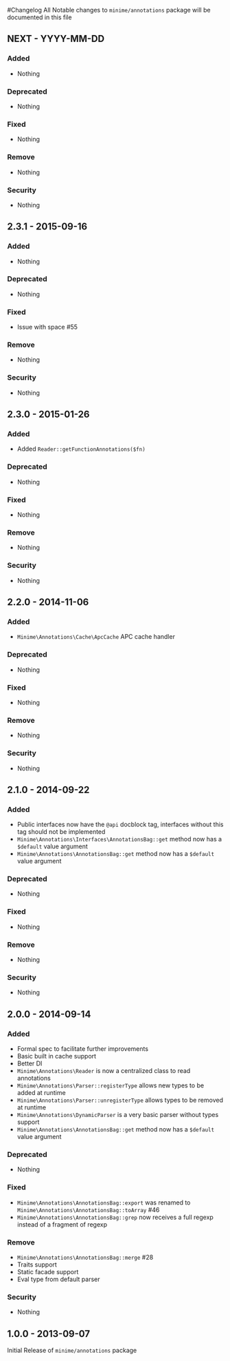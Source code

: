 #Changelog
All Notable changes to `minime/annotations` package will be documented in this file

## NEXT - YYYY-MM-DD

### Added
- Nothing

### Deprecated
- Nothing

### Fixed
- Nothing

### Remove
- Nothing

### Security
- Nothing

## 2.3.1 - 2015-09-16

### Added
- Nothing

### Deprecated
- Nothing

### Fixed
- Issue with space #55

### Remove
- Nothing

### Security
- Nothing

## 2.3.0 - 2015-01-26

### Added

- Added `Reader::getFunctionAnnotations($fn)`

### Deprecated
- Nothing

### Fixed
- Nothing

### Remove
- Nothing

### Security
- Nothing

## 2.2.0 - 2014-11-06

### Added
- `Minime\Annotations\Cache\ApcCache` APC cache handler

### Deprecated
- Nothing

### Fixed
- Nothing

### Remove
- Nothing

### Security
- Nothing

## 2.1.0 - 2014-09-22

### Added
- Public interfaces now have the `@api` docblock tag, interfaces without this tag should not be implemented
- `Minime\Annotations\Interfaces\AnnotationsBag::get` method now has a `$default` value argument
- `Minime\Annotations\AnnotationsBag::get` method now has a `$default` value argument

### Deprecated
- Nothing

### Fixed
- Nothing

### Remove
- Nothing

### Security
- Nothing

## 2.0.0 - 2014-09-14

### Added
- Formal spec to facilitate further improvements
- Basic built in cache support
- Better DI
- `Minime\Annotations\Reader` is now a centralized class to read annotations
- `Minime\Annotations\Parser::registerType` allows new types to be added at runtime
- `Minime\Annotations\Parser::unregisterType` allows types to be removed at runtime
- `Minime\Annotations\DynamicParser` is a very basic parser without types support
- `Minime\Annotations\AnnotationsBag::get` method now has a `$default` value argument

### Deprecated
- Nothing

### Fixed
- `Minime\Annotations\AnnotationsBag::export` was renamed to `Minime\Annotations\AnnotationsBag::toArray` #46
- `Minime\Annotations\AnnotationsBag::grep` now receives a full regexp instead of a fragment of regexp

### Remove
- `Minime\Annotations\AnnotationsBag::merge` #28
- Traits support
- Static facade support
- Eval type from default parser

### Security
- Nothing

## 1.0.0 - 2013-09-07

Initial Release of `minime/annotations` package
